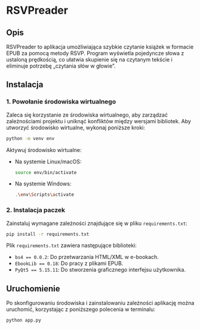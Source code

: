 # RSVPreader

## Opis
RSVPreader to aplikacja umożliwiająca szybkie czytanie książek w formacie EPUB za pomocą metody RSVP. Program wyświetla pojedyncze słowa z ustaloną prędkością, co ułatwia skupienie się na czytanym tekście i eliminuje potrzebę „czytania słów w głowie”.

## Instalacja

### 1. Powołanie środowiska wirtualnego
Zaleca się korzystanie ze środowiska wirtualnego, aby zarządzać zależnościami projektu i uniknąć konfliktów między wersjami bibliotek. Aby utworzyć środowisko wirtualne, wykonaj poniższe kroki:

```bash
python -m venv env
```

Aktywuj środowisko wirtualne:
- Na systemie Linux/macOS:
  ```bash
  source env/bin/activate
  ```
- Na systemie Windows:
  ```bash
  .\env\Scripts\activate
  ```

### 2. Instalacja paczek
Zainstaluj wymagane zależności znajdujące się w pliku `requirements.txt`:

```bash
pip install -r requirements.txt
```

Plik `requirements.txt` zawiera następujące biblioteki:
- `bs4 == 0.0.2`: Do przetwarzania HTML/XML w e-bookach.
- `EbookLib == 0.18`: Do pracy z plikami EPUB.
- `PyQt5 == 5.15.11`: Do stworzenia graficznego interfejsu użytkownika.

## Uruchomienie

Po skonfigurowaniu środowiska i zainstalowaniu zależności aplikację można uruchomić, korzystając z poniższego polecenia w terminalu:

```bash
python app.py
```



